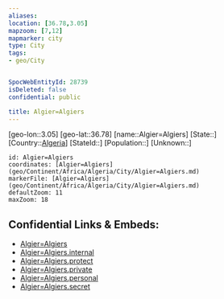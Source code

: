 ```yaml
---
aliases: 
location: [36.78,3.05]
mapzoom: [7,12] 
mapmarker: city 
type: City
tags:
- geo/City


SpocWebEntityId: 28739
isDeleted: false
confidential: public

title: Algier=Algiers
---
```

[geo-lon::3.05]
[geo-lat::36.78]
[name::Algier=Algiers]
[State::]
[Country::[Algeria](geo/Continent/Africa/Algeria.md)]
[StateId::]
[Population::]
[Unknown::]


```leaflet
id: Algier=Algiers
coordinates: [Algier=Algiers](geo/Continent/Africa/Algeria/City/Algier=Algiers.md)
markerFile: [Algier=Algiers](geo/Continent/Africa/Algeria/City/Algier=Algiers.md)
defaultZoom: 11 
maxZoom: 18
```


## Confidential Links & Embeds: 
- [Algier=Algiers](../../../../../../_public/geo/Continent/Africa/Algeria/City/Algier=Algiers.md) 
- [Algier=Algiers.internal](../../../../../../_internal/geo/Continent/Africa/Algeria/City/Algier=Algiers.internal.md) 
- [Algier=Algiers.protect](../../../../../../_protect/geo/Continent/Africa/Algeria/City/Algier=Algiers.protect.md) 
- [Algier=Algiers.private](../../../../../../_private/geo/Continent/Africa/Algeria/City/Algier=Algiers.private.md) 
- [Algier=Algiers.personal](../../../../../../_personal/geo/Continent/Africa/Algeria/City/Algier=Algiers.personal.md) 
- [Algier=Algiers.secret](../../../../../../_secret/geo/Continent/Africa/Algeria/City/Algier=Algiers.secret.md) 

